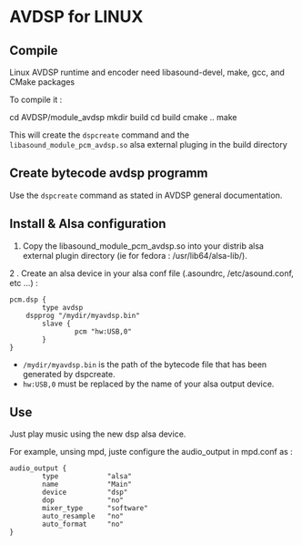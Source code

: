 # AVDSP for LINUX

## Compile

Linux AVDSP runtime and encoder need libasound-devel, make, gcc, and CMake packages

To compile it : 

cd AVDSP/module_avdsp
mkdir build
cd build
cmake ..
make 

This will create the `dspcreate` command and the  `libasound_module_pcm_avdsp.so` alsa external pluging in the build directory

## Create bytecode avdsp programm

Use the `dspcreate` command as stated in AVDSP general documentation.

## Install & Alsa configuration

1. Copy the libasound_module_pcm_avdsp.so into your distrib alsa external plugin directory (ie for fedora : /usr/lib64/alsa-lib/).

2 . Create an alsa device in your alsa conf file (.asoundrc, /etc/asound.conf, etc ...) :

```
pcm.dsp {
        type avdsp
	dspprog "/mydir/myavdsp.bin"
        slave {
                pcm "hw:USB,0"
        }
}
```

* `/mydir/myavdsp.bin` is the path of the bytecode file that has been generated by dspcreate.
* `hw:USB,0` must be replaced by the name of your alsa output device.

 ## Use

Just play music using the new dsp alsa device.

For example, unsing mpd, juste configure the audio_output in mpd.conf as :

```
audio_output {
        type            "alsa"
        name            "Main"
        device          "dsp"
        dop             "no"
        mixer_type      "software"
        auto_resample   "no"
        auto_format     "no"
}
```


